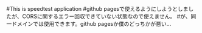 #This is speedtest application
#github pagesで使えるようにしようとしましたが、CORSに関するエラー回収できていない状態なので使えません。
#が、同一ドメインでは使用できます。github pagesか僕のどっちかが悪い...
